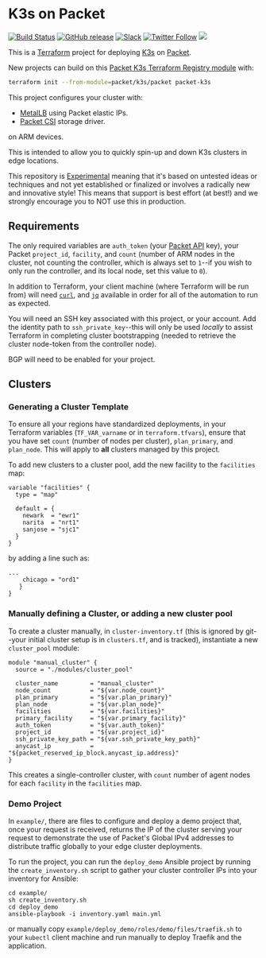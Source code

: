 K3s on Packet
==

[![Build Status](https://cloud.drone.io/api/badges/packet-labs/packet-k3s/status.svg)](https://cloud.drone.io/packet-labs/packet-k3s)
[![GitHub release](https://img.shields.io/github/release/packet-labs/terraform-packet-k3s/all.svg?style=flat-square)](https://github.com/packet-labs/terraform-packet-k3s/releases)
[![Slack](https://slack.packet.com/badge.svg)](https://slack.packet.com)
[![Twitter Follow](https://img.shields.io/twitter/follow/packethost.svg?style=social&label=Follow)](https://twitter.com/intent/follow?screen_name=packethost)
![](https://img.shields.io/badge/Stability-Experimental-red.svg)

This is a [Terraform](https://www.terraform.io/docs/providers/packet/index.html) project for deploying [K3s](https://k3s.io) on [Packet](https://packet.com).

New projects can build on this [Packet K3s Terraform Registry module](https://registry.terraform.io/modules/packet-labs/k3s/packet/) with:

```sh
terraform init --from-module=packet/k3s/packet packet-k3s
```

This project configures your cluster with:

- [MetalLB](https://metallb.universe.tf/) using Packet elastic IPs.
- [Packet CSI](https://github.com/packethost/csi-packet) storage driver.

on ARM devices.

This is intended to allow you to quickly spin-up and down K3s clusters in edge locations. 

This repository is [Experimental](https://github.com/packethost/standards/blob/master/experimental-statement.md) meaning that it's based on untested ideas or techniques and not yet established or finalized or involves a radically new and innovative style! This means that support is best effort (at best!) and we strongly encourage you to NOT use this in production.

Requirements
-

The only required variables are `auth_token` (your [Packet API](https://www.packet.com/developers/api/#) key), your Packet `project_id`, `facility`, and `count` (number of ARM nodes in the cluster, not counting the controller, which is always set to `1`--if you wish to only run the controller, and its local node, set this value to `0`). 

In addition to Terraform, your client machine (where Terraform will be run from) will need [`curl`](https://curl.haxx.se/download.html), and [`jq`](https://stedolan.github.io/jq/download/) available in order for all of the automation to run as expected.

You will need an SSH key associated with this project, or your account. Add the identity path to `ssh_private_key`--this will only be used _locally_ to assist Terraform in completing cluster bootstrapping (needed to retrieve the cluster node-token from the controller node). 

BGP will need to be enabled for your project. 

Clusters
-

<h3>Generating a Cluster Template</h3>

To ensure all your regions have standardized deployments, in your Terraform variables (`TF_VAR_varname` or in `terraform.tfvars`), ensure that you have set `count` (number of nodes per cluster), `plan_primary`, and `plan_node`. This will apply to **all** clusters managed by this project. 


To add new clusters to a cluster pool, add the new facility to the `facilities` map:

```
variable "facilities" {
  type = "map"

  default = {
    newark  = "ewr1"
    narita  = "nrt1"
    sanjose = "sjc1"
  }
}
```

by adding a line such as:
```
...
	chicago = "ord1"
   }
}
```

<h3>Manually defining a Cluster, or adding a new cluster pool</h3>

To create a cluster manually, in `cluster-inventory.tf` (this is ignored by git--your initial cluster setup is in `clusters.tf`, and is tracked), instantiate a new `cluster_pool` module:

```
module "manual_cluster" {
  source = "./modules/cluster_pool"

  cluster_name         = "manual_cluster"
  node_count           = "${var.node_count}"
  plan_primary         = "${var.plan_primary}"
  plan_node            = "${var.plan_node}"
  facilities           = "${var.facilities}"
  primary_facility     = "${var.primary_facility}"
  auth_token           = "${var.auth_token}"
  project_id           = "${var.project_id}"
  ssh_private_key_path = "${var.ssh_private_key_path}"
  anycast_ip           = "${packet_reserved_ip_block.anycast_ip.address}"
}
```
This creates a single-controller cluster, with `count` number of agent nodes for each `facility` in the `facilities` map.

<h3>Demo Project</h3>

In `example/`, there are files to configure and deploy a demo project that, once your request is received, returns the IP of the cluster serving your request to demonstrate the use of Packet's Global IPv4 addresses to distribute traffic globally to your edge cluster deployments.

To run the project, you can run the `deploy_demo` Ansible project by running the `create_inventory.sh` script to gather your cluster controller IPs into your inventory for Ansible:

```
cd example/
sh create_inventory.sh
cd deploy_demo
ansible-playbook -i inventory.yaml main.yml
```

or manually copy `example/deploy_demo/roles/demo/files/traefik.sh` to your `kubectl` client machine and run manually to deploy Traefik and the application.

